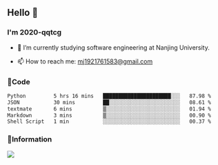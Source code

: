 ## Hello 👋


### I'm 2020-qqtcg

- 🔭 I’m currently studying software engineering at Nanjing University. 
<!-- - 🌱 I’m currently learning MLsys and -->
<!-- - 👯 I’m looking to collaborate on ... -->
<!-- - 🤔 I’m looking for help with ... -->
<!-- - 💬 Ask me about ... -->
- 📫 How to reach me: mj1921761583@gmail.com
<!-- - 😄 Pronouns: ... -->
<!-- - ⚡ Fun fact: ... -->

### 🌱Code
<!--START_SECTION:waka-->

```txt
Python         5 hrs 16 mins   ██████████████████████░░░   87.98 %
JSON           30 mins         ██░░░░░░░░░░░░░░░░░░░░░░░   08.61 %
textmate       6 mins          ▒░░░░░░░░░░░░░░░░░░░░░░░░   01.94 %
Markdown       3 mins          ▒░░░░░░░░░░░░░░░░░░░░░░░░   00.90 %
Shell Script   1 min           ░░░░░░░░░░░░░░░░░░░░░░░░░   00.37 %
```

<!--END_SECTION:waka-->

### 💬Information
![](https://github-readme-stats.vercel.app/api?username=2020-qqtcg&theme=buefy&hide_border=false)


<!-- <div align="center"> <img src="https://github-readme-activity-graph.vercel.app/graph?username=2020-qqtcg&theme=minimal" /> </div> -->


